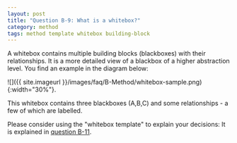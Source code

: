 ```yaml
---
layout: post
title: "Question B-9: What is a whitebox?"
category: method
tags: method template whitebox building-block
---
```




A whitebox contains multiple building blocks (blackboxes) with their relationships. It is a more detailed view of a blackbox
of a higher abstraction level. You find an example in the diagram below:

![]({{ site.imageurl }}/images/faq/B-Method/whitebox-sample.png){:width="30%"}.


This whitebox contains three blackboxes (A,B,C) and some relationships - a few of which are labelled.

Please consider using the "whitebox template" to explain your decisions: It is explained in [question B-11]().

